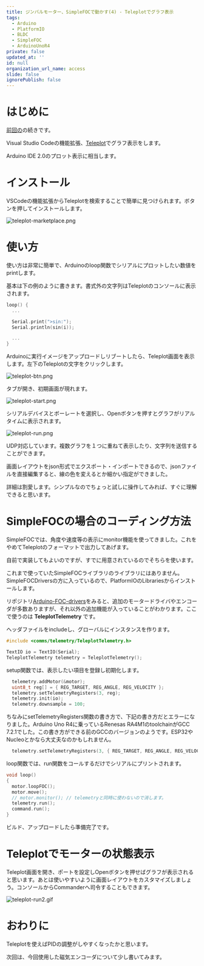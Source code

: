 ```yaml
---
title: ジンバルモーター、SimpleFOCで動かす(4) - Teleplotでグラフ表示
tags:
  - Arduino
  - PlatformIO
  - BLDC
  - SimpleFOC
  - ArduinoUnoR4
private: false
updated_at: ''
id: null
organization_url_name: access
slide: false
ignorePublish: false
---
```

# はじめに

[前回の](https://qiita.com/8ga3/items/c0005c7f8fe284ec52a5)の続きです。

Visual Studio Codeの機能拡張、[Teleplot](https://marketplace.visualstudio.com/items?itemName=alexnesnes.teleplot)でグラフ表示をします。

Arduino IDE 2.0のプロット表示に相当します。

# インストール

VSCodeの機能拡張からTeleplotを検索することで簡単に見つけられます。ボタンを押してインストールします。

![teleplot-marketplace.png](https://qiita-image-store.s3.ap-northeast-1.amazonaws.com/0/3569302/ef42404f-19e6-8ff9-806c-716034e3931b.png)

# 使い方

使い方は非常に簡単で、Arduinoのloop関数でシリアルにプロットしたい数値をprintします。

基本は下の例のように書きます。書式外の文字列はTeleplotのコンソールに表示されます。

```cpp
loop() {
  ...

  Serial.print(">sin:");
  Serial.println(sin(i));

  ...
}
```

Arduinoに実行イメージをアップロードしリブートしたら、Teleplot画面を表示します。左下のTeleplotの文字をクリックします。

![teleplot-btn.png](https://qiita-image-store.s3.ap-northeast-1.amazonaws.com/0/3569302/b70e0967-fe21-5174-3ebc-993158fb112b.png)

タブが開き、初期画面が現れます。

![teleplot-start.png](https://qiita-image-store.s3.ap-northeast-1.amazonaws.com/0/3569302/db0ce4be-7796-13db-5923-01c0b7994677.png)

シリアルデバイスとボーレートを選択し、Openボタンを押すとグラフがリアルタイムに表示されます。

![teleplot-run.png](https://qiita-image-store.s3.ap-northeast-1.amazonaws.com/0/3569302/e8fae1f6-9122-7cfe-9976-61abb13e53cf.png)

UDP対応しています。複数グラフを１つに重ねて表示したり、文字列を送信することができます。

画面レイアウトをjson形式でエクスポート・インポートできるので、jsonファイルを直接編集すると、線の色を変えるとか細かい指定ができました。

詳細は割愛します。シンプルなのでちょっと試しに操作してみれば、すぐに理解できると思います。

# SimpleFOCの場合のコーディング方法

SimpleFOCでは、角度や速度等の表示にmonitor機能を使ってきました。これをやめてTeleplotのフォーマットで出力してあげます。

自前で実装してもよいのですが、すでに用意されているのでそちらを使います。

これまで使っていたSimpleFOCライブラリのライブラリにはありません。SimpleFOCDriversの方に入っているので、PlatformIOのLibrariesからインストールします。

リポジトリ[Arduino-FOC-drivers](https://github.com/simplefoc/Arduino-FOC-drivers)をみると、追加のモータードライバやエンコーダが多数ありますが、それ以外の追加機能が入っていることがわかります。ここで使うのは **TeleplotTelemetry** です。

ヘッダファイルをincludeし、グローバルにインスタンスを作ります。

```cpp
#include <comms/telemetry/TeleplotTelemetry.h>

TextIO io = TextIO(Serial);
TeleplotTelemetry telemetry = TeleplotTelemetry();
```

setup関数では、表示したい項目を登録し初期化します。

```cpp
  telemetry.addMotor(&motor);
  uint8_t reg[] = { REG_TARGET, REG_ANGLE, REG_VELOCITY };
  telemetry.setTelemetryRegisters(3, reg);
  telemetry.init(io);
  telemetry.downsample = 100;
```

ちなみにsetTelemetryRegisters関数の書き方で、下記の書き方だとエラーになりました。Arduino Uno R4に乗っているRenesas RA4M1のtoolchainがGCC 7.2.1でした。この書き方ができる前のGCCのバージョンのようです。ESP32やNucleoとかなら大丈夫なのかもしれません。

```cpp
  telemetry.setTelemetryRegisters(3, { REG_TARGET, REG_ANGLE, REG_VELOCITY });
```

loop関数では、run関数をコールするだけでシリアルにプリントされます。

```cpp
void loop()
{
  motor.loopFOC();
  motor.move();
  // motor.monitor(); // telemetryと同時に使わないので消します。
  telemetry.run();
  command.run();
}
```

ビルド、アップロードしたら準備完了です。

# Teleplotでモーターの状態表示

Teleplot画面を開き、ポートを設定しOpenボタンを押せばグラフが表示されると思います。あとは使いやすいように画面レイアウトをカスタマイズしましょう。コンソールからCommanderへ司令することもできます。

![teleplot-run2.gif](https://qiita-image-store.s3.ap-northeast-1.amazonaws.com/0/3569302/e3d002f9-cf42-8417-b171-c18c5f1f71c4.gif)


# おわりに

Teleplotを使えばPIDの調整がしやすくなったかと思います。

次回は、今回使用した磁気エンコーダについて少し書いてみます。

